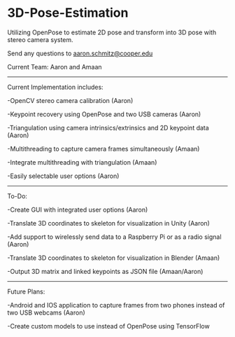 # 3D-Pose-Estimation
Utilizing OpenPose to estimate 2D pose and transform into 3D pose with stereo camera system. 

Send any questions to aaron.schmitz@cooper.edu

Current Team: Aaron and Amaan

---------------------------------------------------------------------------

Current Implementation includes:

-OpenCV stereo camera calibration (Aaron)

-Keypoint recovery using OpenPose and two USB cameras (Aaron)

-Triangulation using camera intrinsics/extrinsics and 2D keypoint data (Aaron)

-Multithreading to capture camera frames simultaneously (Amaan)

-Integrate multithreading with triangulation (Amaan)

-Easily selectable user options (Aaron)

---------------------------------------------------------------------------

To-Do:

-Create GUI with integrated user options (Aaron)

-Translate 3D coordinates to skeleton for visualization in Unity (Aaron)

-Add support to wirelessly send data to a Raspberry Pi or as a radio signal (Aaron)

-Translate 3D coordinates to skeleton for visualization in Blender (Amaan)

-Output 3D matrix and linked keypoints as JSON file (Amaan/Aaron)

---------------------------------------------------------------------------

Future Plans:

-Android and IOS application to capture frames from two phones instead of two USB webcams (Aaron)

-Create custom models to use instead of OpenPose using TensorFlow
